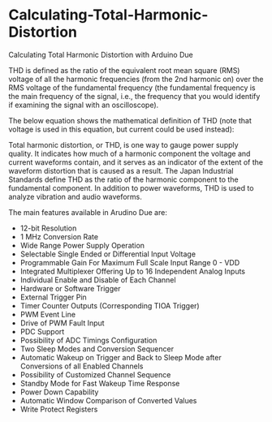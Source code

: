 # Calculating-Total-Harmonic-Distortion
Calculating Total Harmonic Distortion with Arduino Due

THD is defined as the ratio of the equivalent root mean square (RMS) voltage of all the harmonic frequencies (from the 2nd harmonic on) over the RMS voltage of the fundamental frequency (the fundamental frequency is the main frequency of the signal, i.e., the frequency that you would identify if examining the signal with an oscilloscope).

The below equation shows the mathematical definition of THD (note that voltage is used in this equation, but current could be used instead):

Total harmonic distortion, or THD, is one way to gauge power supply quality. It indicates how much of a harmonic component the voltage and current waveforms contain, and it serves as an indicator of the extent of the waveform distortion that is caused as a result. The Japan Industrial Standards define THD as the ratio of the harmonic component to the fundamental component. In addition to power waveforms, THD is used to analyze vibration and audio waveforms.

The main features available in Arudino Due are:

 - 12-bit Resolution
 - 1 MHz Conversion Rate
 - Wide Range Power Supply Operation
 - Selectable Single Ended or Differential Input Voltage
 - Programmable Gain For Maximum Full Scale Input Range 0 - VDD
 - Integrated Multiplexer Offering Up to 16 Independent Analog Inputs
 - Individual Enable and Disable of Each Channel
 - Hardware or Software Trigger
 - External Trigger Pin
 - Timer Counter Outputs (Corresponding TIOA Trigger)
 - PWM Event Line
 - Drive of PWM Fault Input
 - PDC Support
 - Possibility of ADC Timings Configuration
 - Two Sleep Modes and Conversion Sequencer
 - Automatic Wakeup on Trigger and Back to Sleep Mode after Conversions of all Enabled Channels
 - Possibility of Customized Channel Sequence
 - Standby Mode for Fast Wakeup Time Response
 - Power Down Capability
 - Automatic Window Comparison of Converted Values
 - Write Protect Registers
